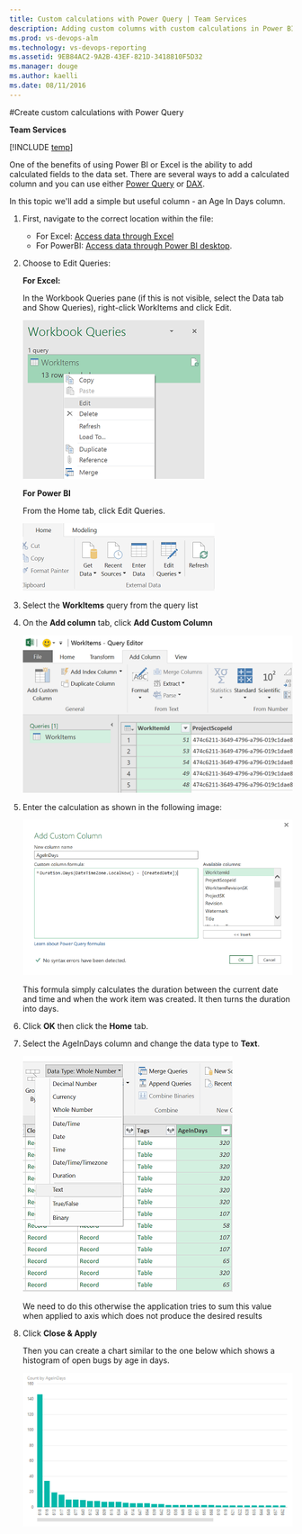 ```yaml
---
title: Custom calculations with Power Query | Team Services  
description: Adding custom columns with custom calculations in Power BI Desktop and Excel using Power Query  
ms.prod: vs-devops-alm
ms.technology: vs-devops-reporting
ms.assetid: 9EB84AC2-9A2B-43EF-821D-3418810F5D32
ms.manager: douge
ms.author: kaelli
ms.date: 08/11/2016
---
```


#Create custom calculations with Power Query

**Team Services**  

[!INCLUDE [temp](../_shared/analytics-preview.md)]


One of the benefits of using Power BI or Excel is the ability to add calculated fields to the
data set. There are several ways to add a calculated column and you can use either [Power Query](https://msdn.microsoft.com/en-us/library/mt211003.aspx) or 
[DAX](https://support.office.com/article/Data-Analysis-Expressions-DAX-in-Power-Pivot-BAB3FBE3-2385-485A-980B-5F64D3B0F730).  

In this topic we'll add a simple but useful column - an Age In Days column.  

1. First, navigate to the correct location within the file:  
	- For Excel: [Access data through Excel](access-analytics-excel.md)   
	- For PowerBI: [Access data through Power BI desktop](access-analytics-power-bi.md).  

2. Choose to Edit Queries:  

	**For Excel:**  

	In the Workbook Queries pane (if this is not visible, select the Data tab and Show Queries), right-click WorkItems and click Edit.  

	![Edit Queries](_img/custom-queries-1.png)  

	**For Power BI** 

	From the Home tab, click Edit Queries.  

	![Edit Queries](_img/custom-queries-2.png)  

3. Select the **WorkItems** query from the query list  

4. On the **Add column** tab, click **Add Custom Column**  

    ![Add Custom Column](_img/custom-queries-3.png)  

5. Enter the calculation as shown in the following image:  

    ![Custom calculation](_img/custom-queries-4.png)  

    This formula simply calculates the duration between the current date and time and when the work item was created. It then turns the duration into days.  

6. Click **OK** then click the **Home** tab.  

7. Select the AgeInDays column and change the data type to **Text**.  

    ![Change the column type to Text](_img/custom-queries-5.png)  

    We need to do this otherwise the application tries to sum this value when applied to axis which does not produce the desired results  

6. Click **Close & Apply**

	Then you can create a chart similar to the one below which shows a histogram of open bugs by age in days.

	![Figure 9  ](_img/pbi9.png)  

